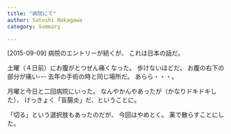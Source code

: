 ```yaml
---
title: "病院にて"
author: Satoshi Nakagawa
category: Summary

---
```


[2015-09-09]  病院のエントリーが続くが、
これは日本の話だ。

 土曜（４日前）にお腹がとつぜん痛くなった。
歩けないほどだ。
お腹の右下の部分が痛い---
去年の手術の時と同じ場所だ。
あらら・・・。

<!--more-->

 月曜と今日と二回病院にいった。
なんやかんやあったが（かなりドキドキした）、
けっきょく「盲腸炎」だ、ということに。

 「切る」という選択肢もあったのだが、
今回はやめとく。
薬で散らすことにした。

